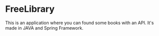 # FreeLibrary
This is an application where you can found some books with an API.
It's made in JAVA and Spring Framework.

